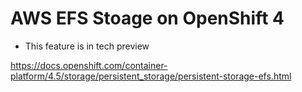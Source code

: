 # AWS EFS Stoage on OpenShift 4

- This feature is in tech preview

https://docs.openshift.com/container-platform/4.5/storage/persistent_storage/persistent-storage-efs.html
